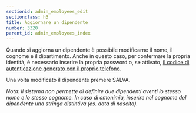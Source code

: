```yaml
---
sectionid: admin_employees_edit
sectionclass: h3
title: Aggiornare un dipendente
number: 3320
parent_id: admin_employees_index
---
```

Quando si aggiorna un dipendente è possibile modificarne il nome, il cognome e il dipartimento.
Anche in questo caso, per confermare la propria identità, è necessario inserire la propria password o, se attivato, <a href="https://inforlife.github.io/traininghub/#otp">il codice di autenticazione generato con il proprio telefono</a>.

Una volta modificato il dipendente premere SALVA.

_Nota: Il sistema non permette di definire due dipendenti aventi lo stesso nome e lo stesso cognome. In caso di omonimia, inserire nel cognome del dipendente una stringa distintiva (es. data di nascita)._
